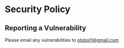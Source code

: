 # Security Policy

## Reporting a Vulnerability

Please email any vulnerabilities to otobot1@gmail.com
